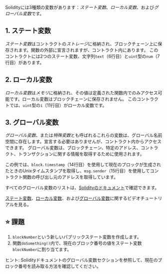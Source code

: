 Solidityには3種類の変数があります：*ステート変数*、*ローカル変数*、および*グローバル変数*です。

## 1. ステート変数
*ステート変数*はコントラクトの*ストレージ*に格納され、ブロックチェーン上に保存されます。関数の外部に宣言されますが、コントラクト内にあります。
このコントラクトには2つのステート変数、文字列`text`（6行目）と`uint`型の`num`（7行目）があります。

## 2. ローカル変数
*ローカル変数*は*メモリ*に格納され、その値は定義された関数内でのみアクセス可能です。ローカル変数はブロックチェーンに保存されません。
このコントラクトでは、`uint`型の`i`（11行目）がローカル変数です。

## 3. グローバル変数
*グローバル変数*、または*特殊変数*とも呼ばれるこれらの変数は、グローバル名前空間に存在します。宣言する必要はありませんが、コントラクト内からアクセスできます。
グローバル変数は、ブロックチェーン、特定のアドレス、コントラクト、トランザクションに関する情報を取得するために使用されます。

この例では、`block.timestamp`（14行目）を使用して現在のブロックが生成されたときのUnixタイムスタンプを取得し、`msg.sender`（15行目）を使用してコントラクト関数の呼び出し元のアドレスを取得しています。

すべてのグローバル変数のリストは、<a href="https://docs.soliditylang.org/en/latest/cheatsheet.html?highlight=Variables#global-variables" target="_blank">Solidityのドキュメント</a>で確認できます。

<a href="https://www.youtube.com/watch?v=hl692-xJPUQ" target="_blank">ステート変数</a>、<a href="https://www.youtube.com/watch?v=5Gxzwn0SQDU" target="_blank">ローカル変数</a>、および<a href="https://www.youtube.com/watch?v=ryA86ZiSD-w" target="_blank">グローバル変数</a>に関するビデオチュートリアルを見る。

## ⭐️ 課題
1. `blockNumber`という新しいパブリックステート変数を作成します。
2. 関数`doSomething()`内で、現在のブロック番号の値をステート変数`blockNumber`に割り当てます。

ヒント: Solidityドキュメントのグローバル変数セクションを参照して、現在のブロック番号を読み取る方法を確認してください。
